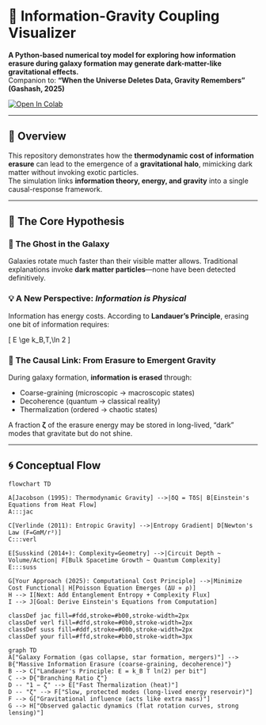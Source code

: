 # 🌌 Information-Gravity Coupling Visualizer

**A Python-based numerical toy model for exploring how information erasure during galaxy formation may generate dark-matter-like gravitational effects.**  
Companion to: **“When the Universe Deletes Data, Gravity Remembers” (Gashash, 2025)**

[![Open In Colab](https://colab.research.google.com/assets/colab-badge.svg)](https://colab.research.google.com/github/your-repo/info-gravity-viz/blob/main/visualize_info_gravity.ipynb)

---

## 🚀 Overview
This repository demonstrates how the **thermodynamic cost of information erasure** can lead to the emergence of a **gravitational halo**, mimicking dark matter without invoking exotic particles.  
The simulation links **information theory, energy, and gravity** into a single causal-response framework.

---

## 🧩 The Core Hypothesis

### 👻 The Ghost in the Galaxy
Galaxies rotate much faster than their visible matter allows. Traditional explanations invoke **dark matter particles**—none have been detected definitively.

### 💡 A New Perspective: *Information is Physical*
Information has energy costs. According to **Landauer’s Principle**, erasing one bit of information requires:

\[
E \ge k_B\,T\,\ln 2
\]

### 🔗 The Causal Link: From Erasure to Emergent Gravity
During galaxy formation, **information is erased** through:
- Coarse-graining (microscopic → macroscopic states)  
- Decoherence (quantum → classical reality)  
- Thermalization (ordered → chaotic states)  

A fraction **ζ** of the erasure energy may be stored in long-lived, “dark” modes that gravitate but do not shine.

---

## 🌀 Conceptual Flow

```mermaid
flowchart TD

A[Jacobson (1995): Thermodynamic Gravity] -->|δQ = TδS| B[Einstein's Equations from Heat Flow]
A:::jac

C[Verlinde (2011): Entropic Gravity] -->|Entropy Gradient| D[Newton's Law (F=GmM/r²)]
C:::verl

E[Susskind (2014+): Complexity=Geometry] -->|Circuit Depth ~ Volume/Action| F[Bulk Spacetime Growth ~ Quantum Complexity]
E:::suss

G[Your Approach (2025): Computational Cost Principle] -->|Minimize Cost Functional| H[Poisson Equation Emerges (ΔU ∝ ρ)]
H --> I[Next: Add Entanglement Entropy + Complexity Flux]
I --> J[Goal: Derive Einstein's Equations from Computation]

classDef jac fill=#fdd,stroke=#b00,stroke-width=2px
classDef verl fill=#dfd,stroke=#0b0,stroke-width=2px
classDef suss fill=#ddf,stroke=#00b,stroke-width=2px
classDef your fill=#ffd,stroke=#bb0,stroke-width=3px
```

```mermaid
graph TD
A["Galaxy Formation (gas collapse, star formation, mergers)"] --> B{"Massive Information Erasure (coarse-graining, decoherence)"}
B --> C["Landauer's Principle: E = k_B T ln(2) per bit"]
C --> D{"Branching Ratio ζ"}
D -- "1 − ζ" --> E["Fast Thermalization (heat)"]
D -- "ζ" --> F["Slow, protected modes (long-lived energy reservoir)"]
F --> G["Gravitational influence (acts like extra mass)"]
G --> H["Observed galactic dynamics (flat rotation curves, strong lensing)"]
